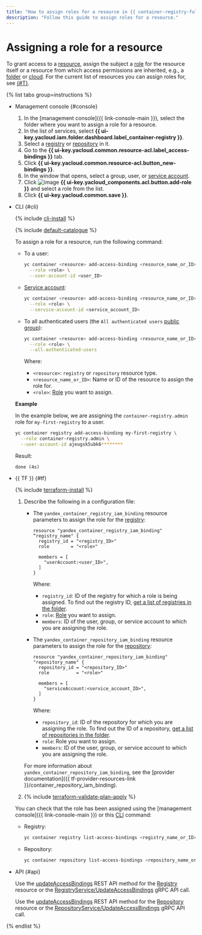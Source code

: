 ```yaml
---
title: "How to assign roles for a resource in {{ container-registry-full-name }}"
description: "Follow this guide to assign roles for a resource."
---
```


# Assigning a role for a resource

To grant access to a [resource](../../../iam/concepts/access-control/resources-with-access-control.md), assign the subject a [role](../../../iam/concepts/access-control/roles.md) for the resource itself or a resource from which access permissions are inherited, e.g., a [folder](../../../resource-manager/concepts/resources-hierarchy.md#folder) or [cloud](../../../resource-manager/concepts/resources-hierarchy.md#cloud). For the current list of resources you can assign roles for, see [{#T}](../../security/index.md#resources).

{% list tabs group=instructions %}

- Management console {#console}

  1. In the [management console]({{ link-console-main }}), select the folder where you want to assign a role for a resource.
  1. In the list of services, select **{{ ui-key.yacloud.iam.folder.dashboard.label_container-registry }}**.
  1. Select a [registry](../../concepts/registry.md) or [repository](../../concepts/repository.md) in it.
  1. Go to the **{{ ui-key.yacloud.common.resource-acl.label_access-bindings }}** tab.
  1. Click **{{ ui-key.yacloud.common.resource-acl.button_new-bindings }}**.
  1. In the window that opens, select a group, user, or [service account](../../../iam/concepts/users/service-accounts.md).
  1. Click ![image](../../../_assets/console-icons/plus.svg) **{{ ui-key.yacloud_components.acl.button.add-role }}** and select a role from the list.
  1. Click **{{ ui-key.yacloud.common.save }}**.

- CLI {#cli}

  {% include [cli-install](../../../_includes/cli-install.md) %}

  {% include [default-catalogue](../../../_includes/default-catalogue.md) %}

  To assign a role for a resource, run the following command:

  * To a user:

    ```bash
    yc container <resource> add-access-binding <resource_name_or_ID> \
      --role <role> \
      --user-account-id <user_ID>
    ```

  * [Service account](../../../iam/concepts/users/service-accounts.md):

    ```bash
    yc container <resource> add-access-binding <resource_name_or_ID> \
      --role <role> \
      --service-account-id <service_account_ID>
    ```

  * To all authenticated users (the `All authenticated users` [public group](../../../iam/concepts/access-control/public-group.md)):

    ```bash
    yc container <resource> add-access-binding <resource_name_or_ID> \
      --role <role> \
      --all-authenticated-users
    ```

    Where:
    * `<resource>`: `registry` or `repository` resource type.
    * `<resource_name_or_ID>`: Name or ID of the resource to assign the role for.
    * `<role>`: [Role](../../security/index.md#service-roles) you want to assign.
  
  **Example**

  In the example below, we are assigning the `container-registry.admin` role for `my-first-registry` to a user.

  ```bash
  yc container registry add-access-binding my-first-registry \
    --role container-registry.admin \
    --user-account-id ajeugsk5ubk6********
  ```

  Result:

  ```text
  done (4s)
  ```

- {{ TF }} {#tf}

  {% include [terraform-install](../../../_includes/terraform-install.md) %}

  1. Describe the following in a configuration file:
     * The `yandex_container_registry_iam_binding` resource parameters to assign the role for the [registry](../../concepts/registry.md):

       ```
       resource "yandex_container_registry_iam_binding" “registry_name" {
         registry_id = "<registry_ID>"
         role        = "<role>"
       
         members = [
           "userAccount:<user_ID>",
         ]
       }
       ```

       Where:
       * `registry_id`: ID of the registry for which a role is being assigned. To find out the registry ID, [get a list of registries in the folder](../registry/registry-list.md#registry-list).
       * `role`: [Role](../../security/index.md#service-roles) you want to assign.
       * `members`: ID of the user, group, or service account to which you are assigning the role.
     
     * The `yandex_container_repository_iam_binding` resource parameters to assign the role for the [repository](../../concepts/repository.md):

       ```
       resource "yandex_container_repository_iam_binding" "repository_name" {
         repository_id = "<repository_ID>"
         role          = "<role>"
       
         members = [
           "serviceAccount:<service_account_ID>",
         ]
       }
       ```

       Where:
       * `repository_id`: ID of the repository for which you are assigning the role. To find out the ID of a repository, [get a list of repositories in the folder](../repository/repository-list.md#repository-list).
       * `role`: Role you want to assign.
       * `members`: ID of the user, group, or service account to which you are assigning the role.

     For more information about `yandex_container_repository_iam_binding`, see the [provider documentation]({{ tf-provider-resources-link }}/container_repository_iam_binding).
  
  1. {% include [terraform-validate-plan-apply](../../../_tutorials/_tutorials_includes/terraform-validate-plan-apply.md) %}

  You can check that the role has been assigned using the [management console]({{ link-console-main }}) or this [CLI](../../../cli/quickstart.md) command:

     * Registry:

       ```bash
       yc container registry list-access-bindings <registry_name_or_ID>
       ```

     * Repository:

       ```bash
       yc container repository list-access-bindings <repository_name_or_ID>
       ```

- API {#api}

  Use the [updateAccessBindings](../../api-ref/Registry/updateAccessBindings.md) REST API method for the [Registry](../../api-ref/Registry/index.md) resource or the [RegistryService/UpdateAccessBindings](../../api-ref/grpc/registry_service.md#UpdateAccessBindings) gRPC API call.

  Use the [updateAccessBindings](../../api-ref/Repository/updateAccessBindings.md) REST API method for the [Repository](../../api-ref/Repository/index.md) resource or the [RepositoryService/UpdateAccessBindings](../../api-ref/grpc/repository_service.md#UpdateAccessBindings) gRPC API call.

{% endlist %}
